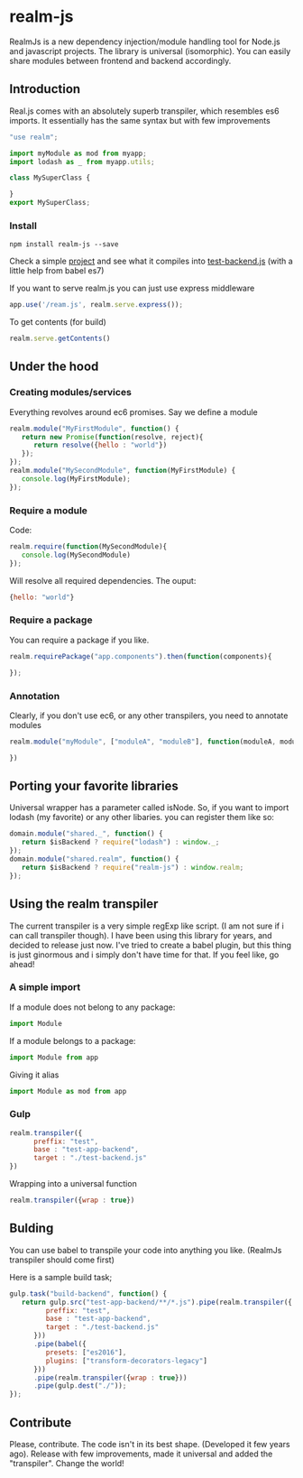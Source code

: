 # realm-js
RealmJs is a new dependency injection/module handling tool for Node.js and javascript projects. The library is universal (isomorphic). You can easily share modules between frontend and backend accordingly.

## Introduction
Real.js comes with an absolutely superb transpiler, which resembles es6 imports. It essentially has the same syntax but with few improvements

```js
"use realm";

import myModule as mod from myapp;
import lodash as _ from myapp.utils;

class MySuperClass {

}
export MySuperClass;
```

### Install
```
npm install realm-js --save
```

Check a simple [project](test-app/src/app/) and see what it compiles into [test-backend.js](test-backend.js) (with a little help from babel es7)

If you want to serve realm.js you can just use express middleware

```js
app.use('/ream.js', realm.serve.express());
```
To get contents (for build)
```js
realm.serve.getContents()
```

## Under the hood

### Creating modules/services
Everything revolves around ec6 promises. Say we define a module
```js
realm.module("MyFirstModule", function() {
   return new Promise(function(resolve, reject){
      return resolve({hello : "world"})
   });
});
realm.module("MySecondModule", function(MyFirstModule) {
   console.log(MyFirstModule);
});
```

### Require a module
Code:
```js
realm.require(function(MySecondModule){
   console.log(MySecondModule)
});
```

Will resolve all required dependencies. The ouput:
```js
{hello: "world"}
```

### Require a package
You can require a package if you like.

```js
realm.requirePackage("app.components").then(function(components){

});
```

### Annotation
Clearly, if you don't use ec6, or any other transpilers, you need to annotate modules
```js
realm.module("myModule", ["moduleA", "moduleB"], function(moduleA, moduleB){

})
```

## Porting your favorite libraries
Universal wrapper has a parameter called isNode.
So, if you want to import lodash (my favorite) or any other libaries. you can register them like so:

```js
domain.module("shared._", function() {
   return $isBackend ? require("lodash") : window._;
});
domain.module("shared.realm", function() {
   return $isBackend ? require("realm-js") : window.realm;
});

```

## Using the realm transpiler

The current transpiler is a very simple regExp like script. (I am not sure if i can call transpiler though).
I have been using this library for years, and decided to release just now. I've tried to create a babel plugin, but this thing is just ginormous and i simply don't have time for that. If you feel like, go ahead!

### A simple import
If a module does not belong to any package:
```js
import Module
```

If a module belongs to a package:
```js
import Module from app
```

Giving it alias
```js
import Module as mod from app
```


### Gulp
```js
realm.transpiler({
      preffix: "test",
      base : "test-app-backend",
      target : "./test-backend.js"
})
```

Wrapping into a universal function
```js
realm.transpiler({wrap : true})
```

## Bulding

You can use babel to transpile your code into anything you like. (RealmJs transpiler should come first)

Here is a sample build task;

```js
gulp.task("build-backend", function() {
   return gulp.src("test-app-backend/**/*.js").pipe(realm.transpiler({
         preffix: "test",
         base : "test-app-backend",
         target : "./test-backend.js"
      }))
      .pipe(babel({
         presets: ["es2016"],
         plugins: ["transform-decorators-legacy"]
      }))
      .pipe(realm.transpiler({wrap : true}))
      .pipe(gulp.dest("./"));
});
```

## Contribute
Please, contribute. The code isn't in its best shape. (Developed it few years ago). Release with few improvements, made it universal and added the "transpiler". Change the world!
